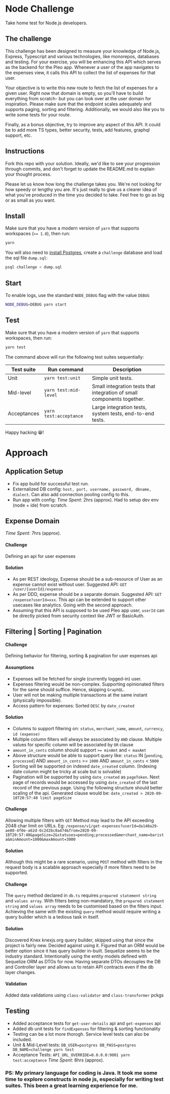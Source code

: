 # Node Challenge

Take home test for Node.js developers.

## The challenge

This challenge has been designed to measure your knowledge of Node.js, Express, Typescript and various technologies, like monorepos, databases and testing. For your exercise, you will be enhancing this API which serves as the backend for the Pleo app. Whenever a user of the app navigates to the expenses view, it calls this API to collect the list of expenses for that user.

Your objective is to write this new route to fetch the list of expenses for a given user. Right now that domain is empty, so you'll have to build everything from scratch- but you can look over at the user domain for inspiration. Please make sure that the endpoint scales adequately and supports paging, sorting and filtering. Additionally, we would also like you to write some tests for your route.

Finally, as a bonus objective, try to improve any aspect of this API. It could be to add more TS types, better security, tests, add features, graphql support, etc. 

## Instructions

Fork this repo with your solution. Ideally, we'd like to see your progression through commits, and don't forget to update the README.md to explain your thought process.

Please let us know how long the challenge takes you. We're not looking for how speedy or lengthy you are. It's just really to give us a clearer idea of what you've produced in the time you decided to take. Feel free to go as big or as small as you want.

## Install

Make sure that you have a modern version of `yarn` that supports workspaces (`>= 1.0`), then run:

```bash
yarn
```

You will also need to [install Postgres](https://www.postgresqltutorial.com/install-postgresql-macos/), create a `challenge` database and load the sql file `dump.sql`:

```bash
psql challenge < dump.sql
```

## Start

To enable logs, use the standard `NODE_DEBUG` flag with the value `DEBUG`

```bash
NODE_DEBUG=DEBUG yarn start
```

## Test

Make sure that you have a modern version of `yarn` that supports workspaces, then run:

```bash
yarn test
```

The command above will run the following test suites sequentially:

| Test suite | Run command | Description |
-------------|-------------|-------------|
| Unit | `yarn test:unit` | Simple unit tests. |
| Mid-level | `yarn test:mid-level` | Small integration tests that integration of small components together.  |
| Acceptances | `yarn test:acceptance` | Large integration tests, system tests, end-to-end tests. |


Happy hacking 😁!

# Approach

## Application Setup
- Fix app build for successful test run. 
- Externalized DB config: `host, port, username, password, dbname, dialect`. Can also add connection pooling config to this.
- Run app with config: 
_Time Spent_: 2hrs (approx). Had to setup dev env (node + ide) from scratch. 

## Expense Domain
_Time Spent_: 7hrs (approx).
#### Challenge
Defining an api for user expenses

#### Solution
- As per REST ideology, Expense should be a sub-resource of User as an expense cannot exist without user. Suggested API: `GET /user/{userId}/expense`
- As per DDD, expense should be a separate domain. Suggested API: `GET /expense?userId=xxx`. This api can be extended to support other usecases like analytics. Going with the second approach.
- Assuming that this API is supposed to be used Pleo app user, `userId` can be directly picked from security context like JWT or BasicAuth.

## Filtering | Sorting | Pagination

#### Challenge
Defining behavior for filtering, sorting & pagination for user expenses api

#### Assumptions
- Expenses will be fetched for single (currently logged-in) user. 
- Expenses filtering would be non-complex. Supporting opinionated filters for the same should suffice. Hence, skipping `GraphQL`.
- User will not be making multiple transactions at the same instant (physically impossible).
- Access pattern for expenses: Sorted `DESC` by `date_created` 

#### Solution
- Columns to support filtering on: `status`, `merchant_name`, `amount`, `currency`, `id (expense)`
- Multiple column filters will always be associated by `AND` clause. Multiple values for specific column will be associated by `OR` clause
- `amount_in_cents` column should support `>= minAmt` and `< maxAmt`  
- Above structure would be able to support query like: 
`status` IN [`pending`, `processed`] AND `amount_in_cents` >= `1000` AND `amount_in_cents` < `5000`
- Sorting will be supported on indexed `date_created` column. (Indexing date column might be tricky at scale but is solvable)
- Pagination will be supported by using `date_created` as `pageToken`. Next page of records would be accessed by using `date_created` of the last record of the previous page. Using the following structure should better scaling of the api.
Generated clause would be: `date_created > 2020-09-18T20:57:40 limit pageSize`

#### Challenge
Allowing multiple filters with `GET` Method may lead to the API exceeding 2048 char limit on URLs. 
Eg: `/expense/v1/get-expenses?userId=da140a29-ae80-4f0e-a62d-6c2d2bc8a474&from=2020-09-18T20:57:40&pageSize=2&statuses=pending;processed&merchant_name=barista&minAmount=1000&maxAmount=3000`

#### Solution
Although this might be a rare scenario, using `POST` method with filters in the request body is a scalable approach especially if more filters need to be supported.

#### Challenge
The `query` method declared in `db.ts` requires `prepared statement string` and `values array`. 
With filters being non-mandatory, the `prepared statement string` and `values array` needs to be customised based on the filters input.
Achieving the same with the existing `query` method would require writing a query builder which is a tedious task in itself.

#### Solution
Discovered Knex knexjs.org query builder, skipped using that since the project is fairly new. Decided against using it.
Figured that an ORM would be better option since it has query builder in-built. Sequelize seems to be the industry standard.
Intentionally using the entity models defined with Sequelize ORM as DTOs for now. Having separate DTOs decouples the DB and Controller layer and allows us to retain API contracts even if the db layer changes.

#### Validation
Added data validations using `class-validator` and `class-transformer` pckgs

## Testing
- Added acceptance tests for `get-user-details` api and `get-expenses` api
- Added db unit tests for `findExpenses` for filtering & sorting functionality
- Testing can be a lot more thorogh. Service level tests can also be included.
- Unit & Mid-Level tests: `DB_USER=postgres DB_PASS=postgres DB_NAME=challenge yarn test`
- Acceptance Tests: `API_URL_OVERRIDE=0.0.0.0:9001 yarn test:acceptance`
_Time Spent_: 8hrs (approx).

### PS: My primary language for coding is Java. It took me some time to explore constructs in node js, especially for writing test suites. This been a great learning experience for me.
